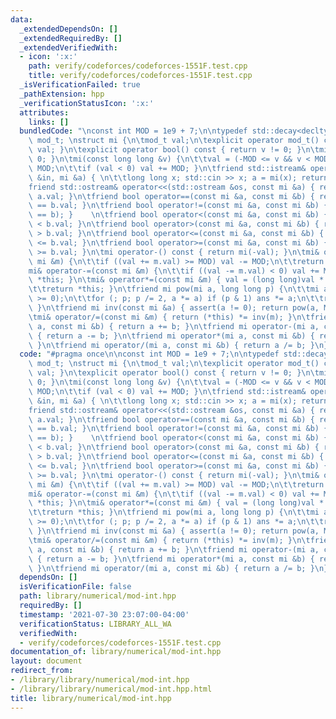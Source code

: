 ```yaml
---
data:
  _extendedDependsOn: []
  _extendedRequiredBy: []
  _extendedVerifiedWith:
  - icon: ':x:'
    path: verify/codeforces/codeforces-1551F.test.cpp
    title: verify/codeforces/codeforces-1551F.test.cpp
  _isVerificationFailed: true
  _pathExtension: hpp
  _verificationStatusIcon: ':x:'
  attributes:
    links: []
  bundledCode: "\nconst int MOD = 1e9 + 7;\n\ntypedef std::decay<decltype(MOD)>::type\
    \ mod_t; \nstruct mi {\n\tmod_t val;\n\texplicit operator mod_t() const { return\
    \ val; }\n\texplicit operator bool() const { return v != 0; }\n\tmi() { val =\
    \ 0; }\n\tmi(const long long &v) {\n\t\tval = (-MOD <= v && v < MOD) ? v : v %\
    \ MOD;\n\t\tif (val < 0) val += MOD; }\n\tfriend std::istream& operator>>(std::istream\
    \ &in, mi &a) { \n\t\tlong long x; std::cin >> x; a = mi(x); return in; }\n\t\
    friend std::ostream& operator<<(std::ostream &os, const mi &a) { return os <<\
    \ a.val; }\n\tfriend bool operator==(const mi &a, const mi &b) { return a.val\
    \ == b.val; }\n\tfriend bool operator!=(const mi &a, const mi &b) { return !(a\
    \ == b); }    \n\tfriend bool operator<(const mi &a, const mi &b) { return a.val\
    \ < b.val; }\n\tfriend bool operator>(const mi &a, const mi &b) { return a.val\
    \ > b.val; }\n\tfriend bool operator<=(const mi &a, const mi &b) { return a.val\
    \ <= b.val; }\n\tfriend bool operator>=(const mi &a, const mi &b) { return a.val\
    \ >= b.val; }\n\tmi operator-() const { return mi(-val); }\n\tmi& operator+=(const\
    \ mi &m) {\n\t\tif ((val += m.val) >= MOD) val -= MOD;\n\t\treturn *this; }\n\t\
    mi& operator-=(const mi &m) {\n\t\tif ((val -= m.val) < 0) val += MOD;\n\t\treturn\
    \ *this; }\n\tmi& operator*=(const mi &m) { val = (long long)val * m.val % MOD;\n\
    \t\treturn *this; }\n\tfriend mi pow(mi a, long long p) {\n\t\tmi ans = 1; assert(p\
    \ >= 0);\n\t\tfor (; p; p /= 2, a *= a) if (p & 1) ans *= a;\n\t\treturn ans;\
    \ }\n\tfriend mi inv(const mi &a) { assert(a != 0); return pow(a, MOD - 2); }\n\
    \tmi& operator/=(const mi &m) { return (*this) *= inv(m); }\n\tfriend mi operator+(mi\
    \ a, const mi &b) { return a += b; }\n\tfriend mi operator-(mi a, const mi &b)\
    \ { return a -= b; }\n\tfriend mi operator*(mi a, const mi &b) { return a *= b;\
    \ }\n\tfriend mi operator/(mi a, const mi &b) { return a /= b; }\n};\n"
  code: "#pragma once\n\nconst int MOD = 1e9 + 7;\n\ntypedef std::decay<decltype(MOD)>::type\
    \ mod_t; \nstruct mi {\n\tmod_t val;\n\texplicit operator mod_t() const { return\
    \ val; }\n\texplicit operator bool() const { return v != 0; }\n\tmi() { val =\
    \ 0; }\n\tmi(const long long &v) {\n\t\tval = (-MOD <= v && v < MOD) ? v : v %\
    \ MOD;\n\t\tif (val < 0) val += MOD; }\n\tfriend std::istream& operator>>(std::istream\
    \ &in, mi &a) { \n\t\tlong long x; std::cin >> x; a = mi(x); return in; }\n\t\
    friend std::ostream& operator<<(std::ostream &os, const mi &a) { return os <<\
    \ a.val; }\n\tfriend bool operator==(const mi &a, const mi &b) { return a.val\
    \ == b.val; }\n\tfriend bool operator!=(const mi &a, const mi &b) { return !(a\
    \ == b); }    \n\tfriend bool operator<(const mi &a, const mi &b) { return a.val\
    \ < b.val; }\n\tfriend bool operator>(const mi &a, const mi &b) { return a.val\
    \ > b.val; }\n\tfriend bool operator<=(const mi &a, const mi &b) { return a.val\
    \ <= b.val; }\n\tfriend bool operator>=(const mi &a, const mi &b) { return a.val\
    \ >= b.val; }\n\tmi operator-() const { return mi(-val); }\n\tmi& operator+=(const\
    \ mi &m) {\n\t\tif ((val += m.val) >= MOD) val -= MOD;\n\t\treturn *this; }\n\t\
    mi& operator-=(const mi &m) {\n\t\tif ((val -= m.val) < 0) val += MOD;\n\t\treturn\
    \ *this; }\n\tmi& operator*=(const mi &m) { val = (long long)val * m.val % MOD;\n\
    \t\treturn *this; }\n\tfriend mi pow(mi a, long long p) {\n\t\tmi ans = 1; assert(p\
    \ >= 0);\n\t\tfor (; p; p /= 2, a *= a) if (p & 1) ans *= a;\n\t\treturn ans;\
    \ }\n\tfriend mi inv(const mi &a) { assert(a != 0); return pow(a, MOD - 2); }\n\
    \tmi& operator/=(const mi &m) { return (*this) *= inv(m); }\n\tfriend mi operator+(mi\
    \ a, const mi &b) { return a += b; }\n\tfriend mi operator-(mi a, const mi &b)\
    \ { return a -= b; }\n\tfriend mi operator*(mi a, const mi &b) { return a *= b;\
    \ }\n\tfriend mi operator/(mi a, const mi &b) { return a /= b; }\n};"
  dependsOn: []
  isVerificationFile: false
  path: library/numerical/mod-int.hpp
  requiredBy: []
  timestamp: '2021-07-30 23:07:00-04:00'
  verificationStatus: LIBRARY_ALL_WA
  verifiedWith:
  - verify/codeforces/codeforces-1551F.test.cpp
documentation_of: library/numerical/mod-int.hpp
layout: document
redirect_from:
- /library/library/numerical/mod-int.hpp
- /library/library/numerical/mod-int.hpp.html
title: library/numerical/mod-int.hpp
---
```

